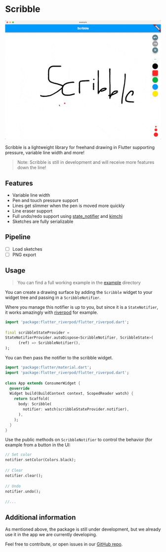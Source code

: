 # Scribble

![scribble_demo](./scribble_demo.gif)


Scribble is a lightweight library for freehand drawing in Flutter supporting pressure, variable line width and more!

> Note: Scribble is still in development and will receive more features down the line!

## Features

* Variable line width
* Pen and touch pressure support
* Lines get slimmer when the pen is moved more quickly
* Line eraser support
* Full undo/redo support using [state_notifier](https://pub.dev/packages/state_notifier)
  and [kimchi](https://pub.dev/packages/kimchi)
* Sketches are fully serializable

## Pipeline

* [ ] Load sketches
* [ ] PNG export

## Usage

> You can find a full working example in the [example](./example) directory

You can create a drawing surface by adding the ``Scribble`` widget to your widget tree and passing in
a ``ScribbleNotifier``.

Where you manage this notifier is up to you, but since it is a ``StateNotifier``, it works amazingly
with [riverpod](https://pub.dev/packages/flutter_riverpod) for example.

```dart
import 'package:flutter_riverpod/flutter_riverpod.dart';

final scribbleStateProvider =
StateNotifierProvider.autoDispose<ScribbleNotifier, ScribbleState>(
      (ref) => ScribbleNotifier(),
);
```

You can then pass the notifier to the scribble widget.

```dart
import 'package:flutter/material.dart';
import 'package:flutter_riverpod/flutter_riverpod.dart';

class App extends ConsumerWidget {
  @override
  Widget build(BuildContext context, ScopedReader watch) {
    return Scaffold(
      body: Scribble(
        notifier: watch(scribbleStateProvider.notifier),
      ),
    );
  }
}
```

Use the public methods on ``ScribbleNotifier`` to control the behavior (for example from a button in the UI:

```dart
// Set color
notifier.setColor(Colors.black);

// Clear
notifier.clear();

// Undo
notifier.undo();

//... 
```

## Additional information

As mentioned above, the package is still under development, but we already use it in the app we are currently
developing.

Feel free to contribute, or open issues in our [GitHub repo](https://github.com/timcreatedit/scribble).
